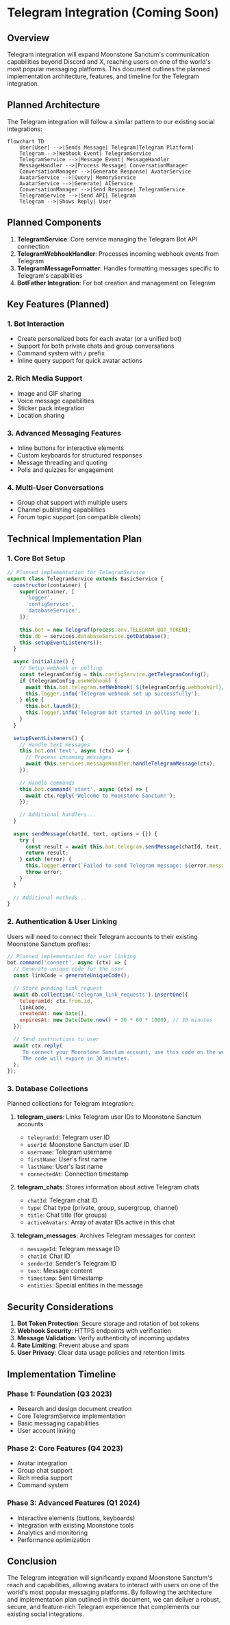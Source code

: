 # Telegram Integration (Coming Soon)

## Overview

Telegram integration will expand Moonstone Sanctum's communication capabilities beyond Discord and X, reaching users on one of the world's most popular messaging platforms. This document outlines the planned implementation architecture, features, and timeline for the Telegram integration.

## Planned Architecture

The Telegram integration will follow a similar pattern to our existing social integrations:

```mermaid
flowchart TD
    User[User] -->|Sends Message| Telegram[Telegram Platform]
    Telegram -->|Webhook Event| TelegramService
    TelegramService -->|Message Event| MessageHandler
    MessageHandler -->|Process Message| ConversationManager
    ConversationManager -->|Generate Response| AvatarService
    AvatarService -->|Query| MemoryService
    AvatarService -->|Generate| AIService
    ConversationManager -->|Send Response| TelegramService
    TelegramService -->|Send API| Telegram
    Telegram -->|Shows Reply| User
```

## Planned Components

1. **TelegramService**: Core service managing the Telegram Bot API connection
2. **TelegramWebhookHandler**: Processes incoming webhook events from Telegram
3. **TelegramMessageFormatter**: Handles formatting messages specific to Telegram's capabilities
4. **BotFather Integration**: For bot creation and management on Telegram

## Key Features (Planned)

### 1. Bot Interaction

- Create personalized bots for each avatar (or a unified bot)
- Support for both private chats and group conversations
- Command system with `/` prefix
- Inline query support for quick avatar actions

### 2. Rich Media Support

- Image and GIF sharing
- Voice message capabilities
- Sticker pack integration
- Location sharing

### 3. Advanced Messaging Features

- Inline buttons for interactive elements
- Custom keyboards for structured responses
- Message threading and quoting
- Polls and quizzes for engagement

### 4. Multi-User Conversations

- Group chat support with multiple users
- Channel publishing capabilities
- Forum topic support (on compatible clients)

## Technical Implementation Plan

### 1. Core Bot Setup

```javascript
// Planned implementation for TelegramService
export class TelegramService extends BasicService {
  constructor(container) {
    super(container, [
      'logger',
      'configService',
      'databaseService',
    ]);
    
    this.bot = new Telegraf(process.env.TELEGRAM_BOT_TOKEN);
    this.db = services.databaseService.getDatabase();
    this.setupEventListeners();
  }
  
  async initialize() {
    // Setup webhook or polling
    const telegramConfig = this.configService.getTelegramConfig();
    if (telegramConfig.useWebhook) {
      await this.bot.telegram.setWebhook(`${telegramConfig.webhookUrl}/telegram-webhook`);
      this.logger.info('Telegram webhook set up successfully');
    } else {
      this.bot.launch();
      this.logger.info('Telegram bot started in polling mode');
    }
  }
  
  setupEventListeners() {
    // Handle text messages
    this.bot.on('text', async (ctx) => {
      // Process incoming messages
      await this.services.messageHandler.handleTelegramMessage(ctx);
    });
    
    // Handle commands
    this.bot.command('start', async (ctx) => {
      await ctx.reply('Welcome to Moonstone Sanctum!');
    });
    
    // Additional handlers...
  }
  
  async sendMessage(chatId, text, options = {}) {
    try {
      const result = await this.bot.telegram.sendMessage(chatId, text, options);
      return result;
    } catch (error) {
      this.logger.error(`Failed to send Telegram message: ${error.message}`);
      throw error;
    }
  }
  
  // Additional methods...
}
```

### 2. Authentication & User Linking

Users will need to connect their Telegram accounts to their existing Moonstone Sanctum profiles:

```javascript
// Planned implementation for user linking
bot.command('connect', async (ctx) => {
  // Generate unique code for the user
  const linkCode = generateUniqueCode();
  
  // Store pending link request
  await db.collection('telegram_link_requests').insertOne({
    telegramId: ctx.from.id,
    linkCode,
    createdAt: new Date(),
    expiresAt: new Date(Date.now() + 30 * 60 * 1000), // 30 minutes
  });
  
  // Send instructions to user
  await ctx.reply(
    `To connect your Moonstone Sanctum account, use this code on the website: ${linkCode}\n` +
    `The code will expire in 30 minutes.`
  );
});
```

### 3. Database Collections

Planned collections for Telegram integration:

1. **telegram_users**: Links Telegram user IDs to Moonstone Sanctum accounts
   - `telegramId`: Telegram user ID
   - `userId`: Moonstone Sanctum user ID
   - `username`: Telegram username
   - `firstName`: User's first name
   - `lastName`: User's last name
   - `connectedAt`: Connection timestamp
   
2. **telegram_chats**: Stores information about active Telegram chats
   - `chatId`: Telegram chat ID
   - `type`: Chat type (private, group, supergroup, channel)
   - `title`: Chat title (for groups)
   - `activeAvatars`: Array of avatar IDs active in this chat
   
3. **telegram_messages**: Archives Telegram messages for context
   - `messageId`: Telegram message ID
   - `chatId`: Chat ID
   - `senderId`: Sender's Telegram ID
   - `text`: Message content
   - `timestamp`: Sent timestamp
   - `entities`: Special entities in the message

## Security Considerations

1. **Bot Token Protection**: Secure storage and rotation of bot tokens
2. **Webhook Security**: HTTPS endpoints with verification
3. **Message Validation**: Verify authenticity of incoming updates
4. **Rate Limiting**: Prevent abuse and spam
5. **User Privacy**: Clear data usage policies and retention limits

## Implementation Timeline

### Phase 1: Foundation (Q3 2023)
- Research and design document creation
- Core TelegramService implementation
- Basic messaging capabilities
- User account linking

### Phase 2: Core Features (Q4 2023)
- Avatar integration
- Group chat support
- Rich media support
- Command system

### Phase 3: Advanced Features (Q1 2024)
- Interactive elements (buttons, keyboards)
- Integration with existing Moonstone tools
- Analytics and monitoring
- Performance optimization

## Conclusion

The Telegram integration will significantly expand Moonstone Sanctum's reach and capabilities, allowing avatars to interact with users on one of the world's most popular messaging platforms. By following the architecture and implementation plan outlined in this document, we can deliver a robust, secure, and feature-rich Telegram experience that complements our existing social integrations.